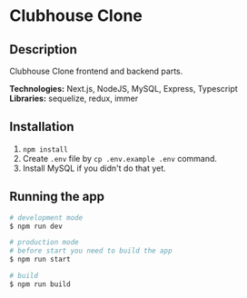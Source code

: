 # Clubhouse Clone

## Description

Clubhouse Clone frontend and backend parts. </br>


**Technologies:** Next.js, NodeJS, MySQL, Express, Typescript </br>
**Libraries:** sequelize, redux, immer </br>

## Installation

1. `npm install`
2. Create `.env` file by `cp .env.example .env` command.
3. Install MySQL if you didn't do that yet.

## Running the app

```bash
# development mode
$ npm run dev

# production mode
# before start you need to build the app
$ npm run start

# build
$ npm run build
```
